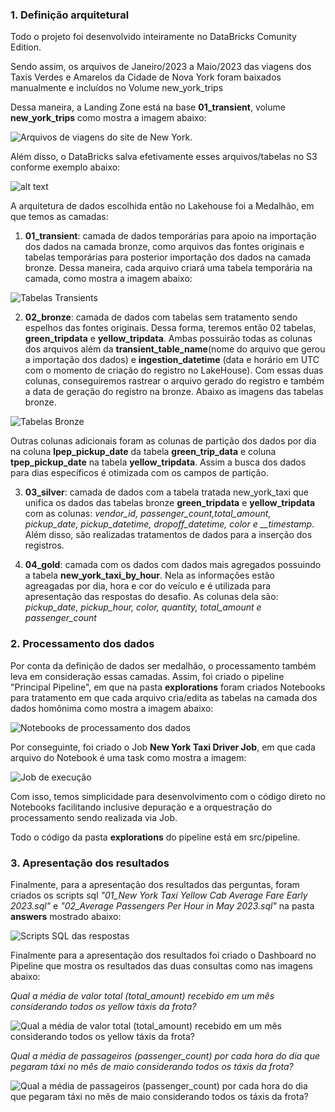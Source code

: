 ### 1. Definição arquitetural

Todo o projeto foi desenvolvido inteiramente no DataBricks Comunity Edition. 

Sendo assim, os arquivos de Janeiro/2023 a Maio/2023 das viagens dos Taxis Verdes e Amarelos da Cidade de Nova York foram baixados manualmente e incluídos no Volume new_york_trips 

Dessa maneira, a Landing Zone está na base **01_transient**, volume **new_york_trips** como mostra a imagem abaixo:

![Arquivos de viagens do site de New York](readme_images\01_arquivos_viagens_site_new_york.png).

Além disso, o DataBricks salva efetivamente esses arquivos/tabelas no S3 conforme exemplo abaixo:

![alt text](readme_images\02_arquivos_s3.png)

A arquitetura de dados escolhida então no Lakehouse foi a Medalhão, em que temos as camadas:

1. **01_transient**: camada de dados temporárias para apoio na importação dos dados na camada bronze, como arquivos das fontes originais e tabelas temporárias para posterior importação dos dados na camada bronze. Dessa maneira, cada arquivo criará uma tabela temporária na camada, como mostra a imagem abaixo:

![Tabelas Transients](readme_images\03_tabelas_transient.png)


2. **02_bronze**: camada de dados com tabelas sem tratamento sendo espelhos das fontes originais. Dessa forma, teremos então 02 tabelas, **green_tripdata** e **yellow_tripdata**. Ambas possuirão todas as colunas dos arquivos além da **transient_table_name**(nome do arquivo que gerou a importação dos dados) e **ingestion_datetime** (data e horário em UTC com o momento de criação do registro no LakeHouse). Com essas duas colunas, conseguiremos rastrear o arquivo gerado do registro e também a data de geração do registro na bronze. Abaixo as imagens das tabelas bronze.
   
![Tabelas Bronze](readme_images\04_tabelas_bronze.png)

Outras colunas adicionais foram as colunas de partição dos dados por dia na coluna **lpep_pickup_date** da tabela **green_trip_data** e coluna **tpep_pickup_date** na tabela **yellow_tripdata**. Assim a busca dos dados para dias específicos é otimizada com os campos de partição.

3. **03_silver**: camada de dados com a tabela tratada new_york_taxi que unifica os dados das tabelas bronze **green_tripdata** e **yellow_tripdata** com as colunas: *vendor_id, passenger_count,total_amount, pickup_date, pickup_datetime, dropoff_datetime, color e __timestamp*. Além disso, são realizadas tratamentos de dados para a inserção dos registros.

4. **04_gold**: camada com os dados com dados mais agregados possuindo a tabela **new_york_taxi_by_hour**. Nela as informações estão agreagadas por dia, hora e cor do veículo e é utilizada para apresentação das respostas do desafio. As colunas dela são: 
*pickup_date, pickup_hour, color, quantity, total_amount e passenger_count*

### 2. Processamento dos dados

Por conta da definição de dados ser medalhão, o processamento também leva em consideração essas camadas. Assim, foi criado o pipeline "Principal Pipeline", em que na pasta **explorations** foram criados Notebooks para tratamento em que cada arquivo cria/edita as tabelas  na camada dos dados homônima como mostra a imagem abaixo:

![Notebooks de processamento dos dados](readme_images\05_processamento_dados.png)

Por conseguinte, foi criado o Job **New York Taxi Driver Job**, em que cada arquivo do Notebook é uma task como mostra a imagem:

![Job de execução](readme_images\06_job.png)

Com isso, temos simplicidade para desenvolvimento com o código direto no Notebooks facilitando inclusive depuração e a orquestração do processamento sendo realizada via Job. 

Todo o código da pasta **explorations** do pipeline está em src/pipeline.

### 3. Apresentação dos resultados

Finalmente, para a apresentação dos resultados das perguntas, foram criados os scripts sql *"01_New York Taxi Yellow Cab Average Fare Early 2023.sql"* e *"02_Average Passengers Per Hour in May 2023.sql"* na pasta **answers** mostrado abaixo:

![Scripts SQL das respostas](readme_images\07_script_sql_resposta.png)

Finalmente para a apresentação dos resultados foi criado o Dashboard no Pipeline que mostra os resultados das duas consultas como nas imagens abaixo:

*Qual a média de valor total (total\_amount) recebido em um mês
considerando todos os yellow táxis da frota?* 

![Qual a média de valor total (total\_amount) recebido em um mês considerando todos os yellow táxis da frota?](readme_images\08_sql_result_01.jpg)


*Qual a média de passageiros (passenger\_count) por cada hora do dia
que pegaram táxi no mês de maio considerando todos os táxis da
frota?* 

![Qual a média de passageiros (passenger\_count) por cada hora do dia que pegaram táxi no mês de maio considerando todos os táxis da frota?](readme_images\09_sql_result_02.jpg)